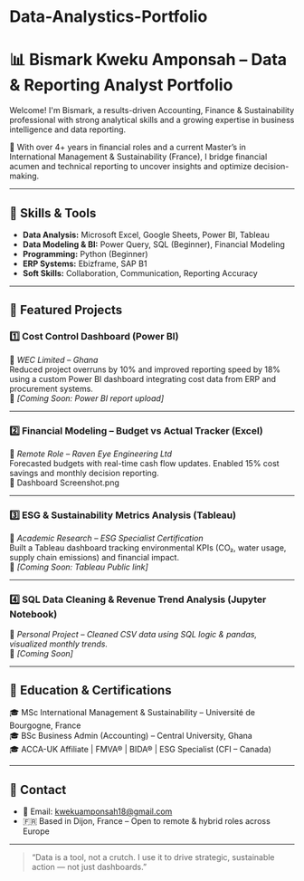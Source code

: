 # Data-Analystics-Portfolio
# 📊 Bismark Kweku Amponsah – Data & Reporting Analyst Portfolio

Welcome! I'm Bismark, a results-driven Accounting, Finance & Sustainability professional with strong analytical skills and a growing expertise in business intelligence and data reporting.

💼 With over 4+ years in financial roles and a current Master’s in International Management & Sustainability (France), I bridge financial acumen and technical reporting to uncover insights and optimize decision-making.

---

## 🔧 Skills & Tools

- **Data Analysis:** Microsoft Excel, Google Sheets, Power BI, Tableau  
- **Data Modeling & BI:** Power Query, SQL (Beginner), Financial Modeling  
- **Programming:** Python (Beginner)  
- **ERP Systems:** Ebizframe, SAP B1  
- **Soft Skills:** Collaboration, Communication, Reporting Accuracy

---

## 📁 Featured Projects

### 1️⃣ Cost Control Dashboard (Power BI)
📌 *WEC Limited – Ghana*  
Reduced project overruns by 10% and improved reporting speed by 18% using a custom Power BI dashboard integrating cost data from ERP and procurement systems.  
🔗 *[Coming Soon: Power BI report upload]*

---

### 2️⃣ Financial Modeling – Budget vs Actual Tracker (Excel)
📌 *Remote Role – Raven Eye Engineering Ltd*  
Forecasted budgets with real-time cash flow updates. Enabled 15% cost savings and monthly decision reporting.  
🔗 Dashboard Screenshot.png

---

### 3️⃣ ESG & Sustainability Metrics Analysis (Tableau)
📌 *Academic Research – ESG Specialist Certification*  
Built a Tableau dashboard tracking environmental KPIs (CO₂, water usage, supply chain emissions) and financial impact.  
🔗 *[Coming Soon: Tableau Public link]*

---

### 4️⃣ SQL Data Cleaning & Revenue Trend Analysis (Jupyter Notebook)
📌 *Personal Project – Cleaned CSV data using SQL logic & pandas, visualized monthly trends.*  
🔗 *[Coming Soon]*

---

## 📘 Education & Certifications

🎓 MSc International Management & Sustainability – Université de Bourgogne, France  
🎓 BSc Business Admin (Accounting) – Central University, Ghana  
🎓 ACCA-UK Affiliate | FMVA® | BIDA® | ESG Specialist (CFI – Canada)

---

## 🔗 Contact

- 📧 Email: kwekuamponsah18@gmail.com  
- 🇫🇷 Based in Dijon, France – Open to remote & hybrid roles across Europe

---

> “Data is a tool, not a crutch. I use it to drive strategic, sustainable action — not just dashboards.”


